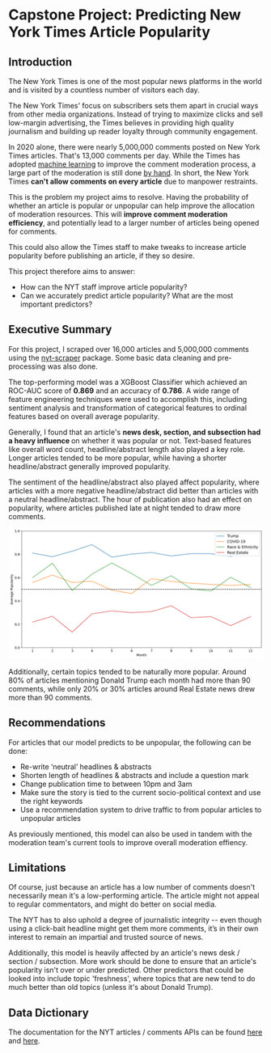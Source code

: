 # Capstone Project: Predicting New York Times Article Popularity

## Introduction
The New York Times is one of the most popular news platforms in the world and is visited by a countless number of visitors each day.

The New York Times' focus on subscribers sets them apart in crucial ways from other media organizations. Instead of trying to maximize clicks and sell low-margin advertising, the Times believes in providing high quality journalism and building up reader loyalty through community engagement.

In 2020 alone, there were nearly 5,000,000 comments posted on New York Times articles. That's 13,000 comments per day. While the Times has adopted [machine learning](https://www.nytimes.com/2017/06/13/insider/have-a-comment-leave-a-comment.html) to improve the comment moderation process, a large part of the moderation is still done [by hand](https://www.nytimes.com/2017/09/27/reader-center/comments-moderation.html). In short, the New York Times <b>can't allow comments on every article</b> due to manpower restraints.

This is the problem my project aims to resolve. Having the probability of whether an article is popular or unpopular can help improve the allocation of moderation resources. This will <b>improve comment moderation efficiency</b>, and potentially lead to a larger number of articles being opened for comments.

This could also allow the Times staff to make tweaks to increase article popularity before publishing an article, if they so desire.

This project therefore aims to answer:
- How can the NYT staff improve article popularity?
- Can we accurately predict article popularity? What are the most important predictors?

## Executive Summary

For this project, I scraped over 16,000 articles and 5,000,000 comments using the [nyt-scraper](https://github.com/ietz/nytimes-scraper) package. Some basic data cleaning and pre-processing was also done.

The top-performing model was a XGBoost Classifier which achieved an ROC-AUC score of <b>0.869</b> and an accuracy of <b>0.786</b>. A wide range of feature engineering techniques were used to accomplish this, including sentiment analysis and transformation of categorical features to ordinal features based on overall average popularity. 

Generally, I found that an article's <b>news desk, section, and subsection had a heavy influence </b> on whether it was popular or not. Text-based features like overall word count, headline/abstract length also played a key role. Longer articles tended to be more popular, while having a shorter headline/abstract generally improved popularity. 

The sentiment of the headline/abstract also played affect popularity, where articles with a more negative headline/abstract did better than articles with a neutral headline/abstract. The hour of publication also had an effect on popularity, where articles published late at night tended to draw more comments.

<img src='./assets/popular_topics.png' content-align="center">


Additionally, certain topics tended to be naturally more popular. Around 80% of articles mentioning Donald Trump each month had more than 90 comments, while only 20% or 30% articles around Real Estate news drew more than 90 comments.


## Recommendations

For articles that our model predicts to be unpopular, the following can be done:
- Re-write ‘neutral’ headlines & abstracts
- Shorten length of headlines & abstracts and include a question mark
- Change publication time to between 10pm and 3am
- Make sure the story is tied to the current socio-political context and use the right keywords
- Use a recommendation system to drive traffic to from popular articles to unpopular articles

As previously mentioned, this model can also be used in tandem with the moderation team's current tools to improve overall moderation effiency.

## Limitations

Of course, just because an article has a low number of comments doesn't necessarily mean it's a low-performing article. The article might not appeal to regular commentators, and might do better on social media.

The NYT has to also uphold a degree of journalistic integrity -- even though using a click-bait headline might get them more comments, it’s in their own interest to remain an impartial and trusted source of news.

Additionally, this model is heavily affected by an article's news desk / section / subsection. More work should be done to ensure that an article's popularity isn't over or under predicted. Other predictors that could be looked into include topic 'freshness', where topics that are new tend to do much better than old topics (unless it's about Donald Trump).

## Data Dictionary

The documentation for the NYT articles / comments APIs can be found [here](https://developer.nytimes.com/docs/articlesearch-product/1/overview) and [here](https://developer.nytimes.com/docs/community-api-product/1/overview).
